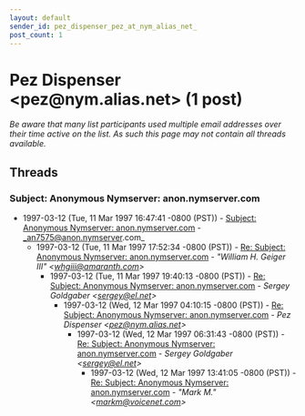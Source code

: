 ```yaml
---
layout: default
sender_id: pez_dispenser_pez_at_nym_alias_net_
post_count: 1
---
```


# Pez Dispenser <pez<span>@</span>nym.alias.net> (1 post)

_Be aware that many list participants used multiple email addresses over their time active on the list. As such this page may not contain all threads available._

## Threads

### Subject: Anonymous Nymserver: anon.nymserver.com
+ 1997-03-12 (Tue, 11 Mar 1997 16:47:41 -0800 (PST)) - [Subject: Anonymous Nymserver: anon.nymserver.com](/archive/1997/03/d74b1551261e4719c08ccddfc38561a2569b7c3eaf26e7bc15d079f58ac2d625) - _an7575@anon.nymserver.com_
  + 1997-03-12 (Tue, 11 Mar 1997 17:52:34 -0800 (PST)) - [Re: Subject: Anonymous Nymserver: anon.nymserver.com](/archive/1997/03/2e806f063769ce9d781ea52d2cb7478d84f1339963bb80e6c07081db2b1e7978) - _"William H. Geiger III" \<whgiii@amaranth.com\>_
    + 1997-03-12 (Tue, 11 Mar 1997 19:40:13 -0800 (PST)) - [Re: Subject: Anonymous Nymserver: anon.nymserver.com](/archive/1997/03/9cb586866e8f9b524d27039b4be50644e66b02f673bbdf508fdca095c318e5cf) - _Sergey Goldgaber \<sergey@el.net\>_
      + 1997-03-12 (Wed, 12 Mar 1997 04:10:15 -0800 (PST)) - [Re: Subject: Anonymous Nymserver: anon.nymserver.com](/archive/1997/03/bdbfaac959509ae0e55fa16e20ca24c5aae2c44a0cc99e43748d2f1608d7a0bc) - _Pez Dispenser \<pez@nym.alias.net\>_
        + 1997-03-12 (Wed, 12 Mar 1997 06:31:43 -0800 (PST)) - [Re: Subject: Anonymous Nymserver: anon.nymserver.com](/archive/1997/03/88bed4eb6fa99417fb596de361e75c8d716113ec291aa0e87751e4361001a6f8) - _Sergey Goldgaber \<sergey@el.net\>_
          + 1997-03-12 (Wed, 12 Mar 1997 13:41:05 -0800 (PST)) - [Re: Subject: Anonymous Nymserver: anon.nymserver.com](/archive/1997/03/d9a256a928a5b138dccbaac858600598683d92ce8f8c34aa888dd8127f4f7215) - _"Mark M." \<markm@voicenet.com\>_

